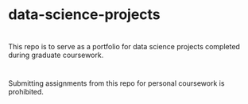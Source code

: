 # data-science-projects
#
This repo is to serve as a portfolio for data science projects completed during graduate coursework. 
#
Submitting assignments from this repo for personal coursework is prohibited.
